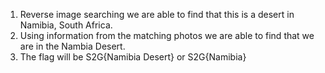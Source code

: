 1. Reverse image searching we are able to find that this is a desert in Namibia, South Africa.
2. Using information from the matching photos we are able to find that we are in the Nambia Desert.
3. The flag will be S2G{Namibia Desert} or S2G{Namibia}
